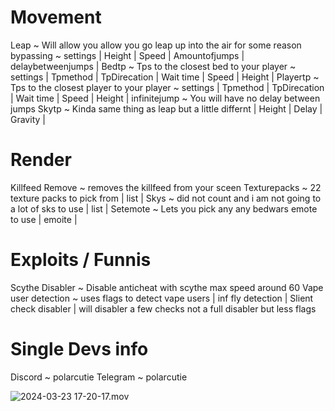 # Movement

Leap ~ Will allow you allow you go leap up into the air for some reason bypassing ~ settings | Height | Speed | Amountofjumps | delaybetweenjumps |
Bedtp ~ Tps to the closest bed to your player ~ settings | Tpmethod | TpDirecation | Wait time | Speed | Height |
Playertp ~ Tps to the closest player to your player ~ settings | Tpmethod | TpDirecation | Wait time | Speed | Height |
infinitejump ~ You will have no delay between jumps
Skytp ~ Kinda same thing as leap but a little differnt | Height | Delay | Gravity |

 # Render

Killfeed Remove ~ removes the killfeed from your sceen
Texturepacks ~ 22 texture packs to pick from | list |
Skys ~ did not count and i am not going to a lot of sks to use | list |
Setemote ~ Lets you pick any any bedwars emote to use | emoite |

 # Exploits  / Funnis

Scythe Disabler ~ Disable anticheat with scythe max speed around 60
Vape user detection ~ uses flags to detect vape users | inf fly detection | 
Slient check disabler | will disabler a few checks not a full disabler but less flags

 # Single Devs info
 
Discord ~ polarcutie
Telegram ~ polarcutie

![2024-03-23 17-20-17.mov](https://github.com/e266cfd65ad46a67fc54b0efd38e40dd/Purple-theme/assets/162806957/a4daea4d-535d-4dc7-b876-d297851959ef)
